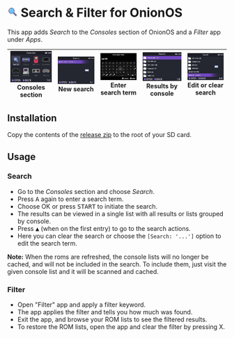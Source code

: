 # <img src="skeleton/App/SearchFilter/res/icon_search.png?raw=true" width="24"> Search & Filter for OnionOS

This app adds *Search* to the *Consoles* section of OnionOS and a *Filter* app under *Apps*.

<img src="screenshots/1.png?raw=true" width="160px"><br>Consoles section | <img src="screenshots/2.png?raw=true" width="160px"><br>New search | <img src="screenshots/3.png?raw=true" width="160px"><br>Enter search term | <img src="screenshots/4.png?raw=true" width="160px"><br>Results by console | <img src="screenshots/5.png?raw=true" width="160px"><br>Edit or clear search
:-:|:-:|:-:|:-:|:-:

## Installation
Copy the contents of the [release zip](https://github.com/Aemiii91/miyoomini-FilterROMs/releases) to the root of your SD card.

## Usage

### Search

- Go to the *Consoles* section and choose *Search*.
- Press <kbd>A</kbd> again to enter a search term.
- Choose OK or press <kbd>START</kbd> to initiate the search.
- The results can be viewed in a single list with all results or lists grouped by console.
- Press <kbd>▲</kbd> (when on the first entry) to go to the search actions.
- Here you can clear the search or choose the `[Search: '...']` option to edit the search term.

**Note:** When the roms are refreshed, the console lists will no longer be cached, and will not be included in the search. To include them, just visit the given console list and it will be scanned and cached.

### Filter

- Open "Filter" app and apply a filter keyword.
- The app applies the filter and tells you how much was found.
- Exit the app, and browse your ROM lists to see the filtered results.
- To restore the ROM lists, open the app and clear the filter by pressing X.

